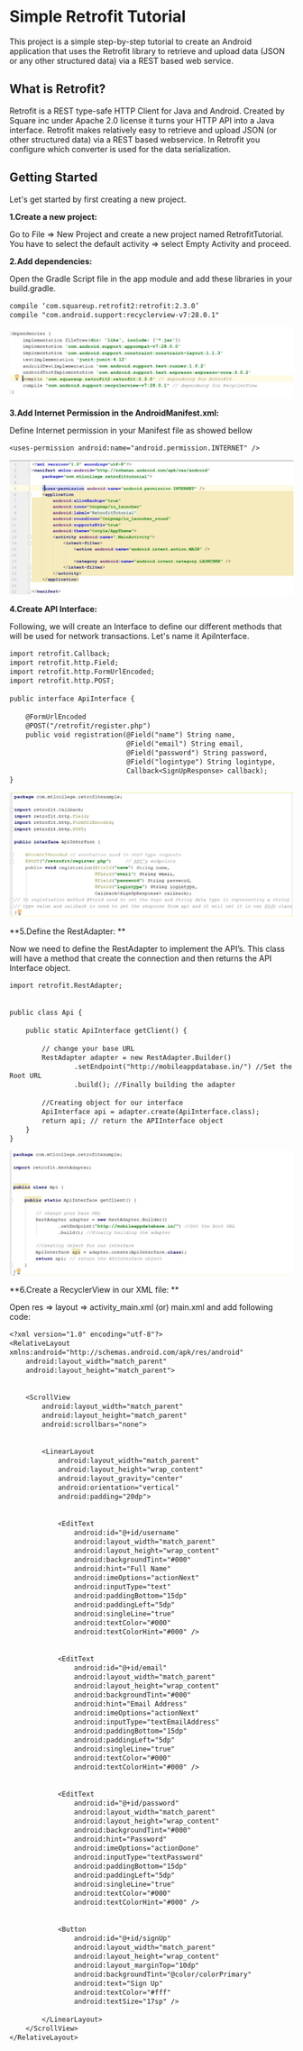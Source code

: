 # Simple Retrofit Tutorial
This project is a simple step-by-step tutorial to create an Android application that uses the Retrofit library to retrieve and upload data (JSON or any other structured data) via a REST based web service.

## What is Retrofit?
Retrofit is a REST type-safe HTTP Client for Java and Android. Created by Square inc under Apache 2.0 license it turns your HTTP API into a Java interface. 
Retrofit makes relatively easy to retrieve and upload JSON (or other structured data) via a REST based webservice. In Retrofit you configure which converter is used for the data serialization.

## Getting Started

Let's get started by first creating a new project.

**1.Create a new project:**

Go to File ⇒ New Project and create a new project named RetrofitTutorial. You have to select the default activity ⇒  select Empty Activity and proceed.


**2.Add dependencies:** 

Open the Gradle Script file in the app module and add these libraries in your build.gradle.

```
compile ‘com.squareup.retrofit2:retrofit:2.3.0’
compile "com.android.support:recyclerview-v7:28.0.1"
```


![Add Dependencies](https://github.com/karykt/SimpleRetrofit/blob/master/Retrofit%20images/dependencies.JPG)


**3.Add Internet Permission in the AndroidManifest.xml:** 

Define Internet permission in your Manifest file as showed bellow

```
<uses-permission android:name="android.permission.INTERNET" />
```

![Add Internet Permission](https://github.com/karykt/SimpleRetrofit/blob/master/Retrofit%20images/internet_permission.JPG)


**4.Create API Interface:** 

Following, we will create an Interface to define our different methods that will be used for network transactions. Let's name it ApiInterface.

```
import retrofit.Callback;
import retrofit.http.Field;
import retrofit.http.FormUrlEncoded;
import retrofit.http.POST;

public interface ApiInterface {

    @FormUrlEncoded 
    @POST("/retrofit/register.php")     
    public void registration(@Field("name") String name,
                             @Field("email") String email,
                             @Field("password") String password,
                             @Field("logintype") String logintype,
                             Callback<SignUpResponse> callback);
}
```

![Create API Interface](https://github.com/karykt/SimpleRetrofit/blob/master/Retrofit%20images/ApiInterface.JPG)


**5.Define the RestAdapter: **

Now we need to define the RestAdapter to implement the API’s. This class will have a method that create the connection and then returns the API Interface object.

```
import retrofit.RestAdapter;


public class Api {

    public static ApiInterface getClient() {

        // change your base URL
        RestAdapter adapter = new RestAdapter.Builder()
                .setEndpoint("http://mobileappdatabase.in/") //Set the Root URL
                .build(); //Finally building the adapter

        //Creating object for our interface
        ApiInterface api = adapter.create(ApiInterface.class);
        return api; // return the APIInterface object
    }
}
```

![Define the RestAdapter](https://github.com/karykt/SimpleRetrofit/blob/master/Retrofit%20images/Api.JPG)


**6.Create a RecyclerView in our XML file: **

Open res ⇒ layout ⇒ activity_main.xml (or) main.xml and add following code:

```
<?xml version="1.0" encoding="utf-8"?>
<RelativeLayout xmlns:android="http://schemas.android.com/apk/res/android"
    android:layout_width="match_parent"
    android:layout_height="match_parent">


    <ScrollView
        android:layout_width="match_parent"
        android:layout_height="match_parent"
        android:scrollbars="none">


        <LinearLayout
            android:layout_width="match_parent"
            android:layout_height="wrap_content"
            android:layout_gravity="center"
            android:orientation="vertical"
            android:padding="20dp">


            <EditText
                android:id="@+id/username"
                android:layout_width="match_parent"
                android:layout_height="wrap_content"
                android:backgroundTint="#000"
                android:hint="Full Name"
                android:imeOptions="actionNext"
                android:inputType="text"
                android:paddingBottom="15dp"
                android:paddingLeft="5dp"
                android:singleLine="true"
                android:textColor="#000"
                android:textColorHint="#000" />


            <EditText
                android:id="@+id/email"
                android:layout_width="match_parent"
                android:layout_height="wrap_content"
                android:backgroundTint="#000"
                android:hint="Email Address"
                android:imeOptions="actionNext"
                android:inputType="textEmailAddress"
                android:paddingBottom="15dp"
                android:paddingLeft="5dp"
                android:singleLine="true"
                android:textColor="#000"
                android:textColorHint="#000" />


            <EditText
                android:id="@+id/password"
                android:layout_width="match_parent"
                android:layout_height="wrap_content"
                android:backgroundTint="#000"
                android:hint="Password"
                android:imeOptions="actionDone"
                android:inputType="textPassword"
                android:paddingBottom="15dp"
                android:paddingLeft="5dp"
                android:singleLine="true"
                android:textColor="#000"
                android:textColorHint="#000" />


            <Button
                android:id="@+id/signUp"
                android:layout_width="match_parent"
                android:layout_height="wrap_content"
                android:layout_marginTop="10dp"
                android:backgroundTint="@color/colorPrimary"
                android:text="Sign Up"
                android:textColor="#fff"
                android:textSize="17sp" />

        </LinearLayout>
    </ScrollView>
</RelativeLayout>
```


